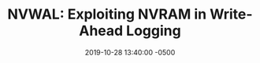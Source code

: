 ---
layout: paper-summary
title:  "NVWAL: Exploiting NVRAM in Write-Ahead Logging"
date:   2019-10-28 13:40:00 -0500
categories: paper
paper_title: "NVWAL: Exploiting NVRAM in Write-Ahead Logging"
paper_link: https://dl.acm.org/citation.cfm?id=2872392
paper_keyword: NVM; WAL; SQLite; NVWAL; Database
paper_year: ASPLOS 2016
rw_set: 
htm_cd: 
htm_cr: 
version_mgmt: 
---